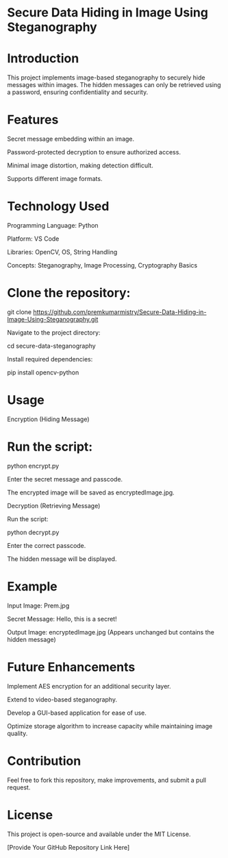 

# Secure Data Hiding in Image Using Steganography

# Introduction

This project implements image-based steganography to securely hide messages within images. The hidden messages can only be retrieved using a password, ensuring confidentiality and security.

# Features

Secret message embedding within an image.

Password-protected decryption to ensure authorized access.

Minimal image distortion, making detection difficult.

Supports different image formats.

# Technology Used

Programming Language: Python

Platform: VS Code

Libraries: OpenCV, OS, String Handling

Concepts: Steganography, Image Processing, Cryptography Basics

# Clone the repository:

git clone https://github.com/premkumarmistry/Secure-Data-Hiding-in-Image-Using-Steganography.git

Navigate to the project directory:

cd secure-data-steganography

Install required dependencies:

pip install opencv-python

# Usage

Encryption (Hiding Message)

# Run the script:

python encrypt.py

Enter the secret message and passcode.

The encrypted image will be saved as encryptedImage.jpg.

Decryption (Retrieving Message)

Run the script:

python decrypt.py

Enter the correct passcode.

The hidden message will be displayed.

# Example

Input Image: Prem.jpg

Secret Message: Hello, this is a secret!

Output Image: encryptedImage.jpg (Appears unchanged but contains the hidden message)

# Future Enhancements

Implement AES encryption for an additional security layer.

Extend to video-based steganography.

Develop a GUI-based application for ease of use.

Optimize storage algorithm to increase capacity while maintaining image quality.

# Contribution

Feel free to fork this repository, make improvements, and submit a pull request.

# License

This project is open-source and available under the MIT License.



[Provide Your GitHub Repository Link Here]

